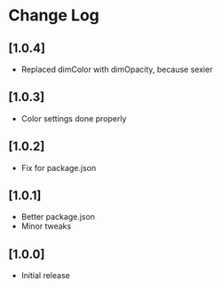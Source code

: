 # Change Log

## [1.0.4]

- Replaced dimColor with dimOpacity, because sexier

## [1.0.3]

- Color settings done properly

## [1.0.2]

- Fix for package.json

## [1.0.1]

- Better package.json
- Minor tweaks

## [1.0.0]

- Initial release
